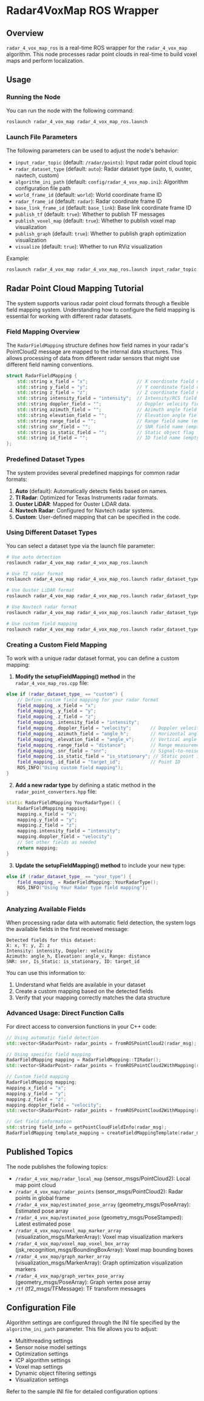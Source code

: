 # Radar4VoxMap ROS Wrapper

## Overview

`radar_4_vox_map_ros` is a real-time ROS wrapper for the `radar_4_vox_map` algorithm. This node processes radar point clouds in real-time to build voxel maps and perform localization.

## Usage

### Running the Node

You can run the node with the following command:

```bash
roslaunch radar_4_vox_map radar_4_vox_map_ros.launch
```

### Launch File Parameters

The following parameters can be used to adjust the node's behavior:

- `input_radar_topic` (default: `/radar/points`): Input radar point cloud topic
- `radar_dataset_type` (default: `auto`): Radar dataset type (auto, ti, ouster, navtech, custom)
- `algorithm_ini_path` (default: `config/radar_4_vox_map.ini`): Algorithm configuration file path
- `world_frame_id` (default: `world`): World coordinate frame ID
- `radar_frame_id` (default: `radar`): Radar coordinate frame ID
- `base_link_frame_id` (default: `base_link`): Base link coordinate frame ID
- `publish_tf` (default: `true`): Whether to publish TF messages
- `publish_voxel_map` (default: `true`): Whether to publish voxel map visualization
- `publish_graph` (default: `true`): Whether to publish graph optimization visualization
- `visualize` (default: `true`): Whether to run RViz visualization

Example:
```bash
roslaunch radar_4_vox_map radar_4_vox_map_ros.launch input_radar_topic:=/my_radar/points radar_dataset_type:=ti
```

## Radar Point Cloud Mapping Tutorial

The system supports various radar point cloud formats through a flexible field mapping system. Understanding how to configure the field mapping is essential for working with different radar datasets.

### Field Mapping Overview

The `RadarFieldMapping` structure defines how field names in your radar's PointCloud2 message are mapped to the internal data structures. This allows processing of data from different radar sensors that might use different field naming conventions.

```cpp
struct RadarFieldMapping {
    std::string x_field = "x";                  // X coordinate field name
    std::string y_field = "y";                  // Y coordinate field name
    std::string z_field = "z";                  // Z coordinate field name
    std::string intensity_field = "intensity";  // Intensity/RCS field name
    std::string doppler_field = "";             // Doppler velocity field name (empty if not used)
    std::string azimuth_field = "";             // Azimuth angle field name (empty if not used)
    std::string elevation_field = "";           // Elevation angle field name (empty if not used)
    std::string range_field = "";               // Range field name (empty if not used)
    std::string snr_field = "";                 // SNR field name (empty if not used)
    std::string is_static_field = "";           // Static object flag field name (empty if not used)
    std::string id_field = "";                  // ID field name (empty if not used)
};
```

### Predefined Dataset Types

The system provides several predefined mappings for common radar formats:

1. **Auto** (default): Automatically detects fields based on names.
2. **TI Radar**: Optimized for Texas Instruments radar formats.
3. **Ouster LiDAR**: Mapped for Ouster LiDAR data.
4. **Navtech Radar**: Configured for Navtech radar systems.
5. **Custom**: User-defined mapping that can be specified in the code.

### Using Different Dataset Types

You can select a dataset type via the launch file parameter:

```bash
# Use auto detection
roslaunch radar_4_vox_map radar_4_vox_map_ros.launch

# Use TI radar format
roslaunch radar_4_vox_map radar_4_vox_map_ros.launch radar_dataset_type:=ti

# Use Ouster LiDAR format
roslaunch radar_4_vox_map radar_4_vox_map_ros.launch radar_dataset_type:=ouster

# Use Navtech radar format
roslaunch radar_4_vox_map radar_4_vox_map_ros.launch radar_dataset_type:=navtech

# Use custom field mapping
roslaunch radar_4_vox_map radar_4_vox_map_ros.launch radar_dataset_type:=custom
```

### Creating a Custom Field Mapping

To work with a unique radar dataset format, you can define a custom mapping:

1. **Modify the setupFieldMapping() method** in the `radar_4_vox_map_ros.cpp` file:

```cpp
else if (radar_dataset_type_ == "custom") {
    // Define custom field mapping for your radar format
    field_mapping_.x_field = "x";
    field_mapping_.y_field = "y";
    field_mapping_.z_field = "z";
    field_mapping_.intensity_field = "intensity"; 
    field_mapping_.doppler_field = "velocity";       // Doppler velocity field
    field_mapping_.azimuth_field = "angle_h";        // Horizontal angle
    field_mapping_.elevation_field = "angle_v";      // Vertical angle
    field_mapping_.range_field = "distance";         // Range measurement
    field_mapping_.snr_field = "snr";                // Signal-to-noise ratio
    field_mapping_.is_static_field = "is_stationary"; // Static point indicator
    field_mapping_.id_field = "target_id";           // Point ID
    ROS_INFO("Using custom field mapping");
}
```

2. **Add a new radar type** by defining a static method in the `radar_point_converters.hpp` file:

```cpp
static RadarFieldMapping YourRadarType() {
    RadarFieldMapping mapping;
    mapping.x_field = "x";
    mapping.y_field = "y";
    mapping.z_field = "z";
    mapping.intensity_field = "intensity";
    mapping.doppler_field = "velocity";
    // Set other fields as needed
    return mapping;
}
```

3. **Update the setupFieldMapping() method** to include your new type:

```cpp
else if (radar_dataset_type_ == "your_type") {
    field_mapping_ = RadarFieldMapping::YourRadarType();
    ROS_INFO("Using Your Radar type field mapping");
}
```

### Analyzing Available Fields

When processing radar data with automatic field detection, the system logs the available fields in the first received message:

```
Detected fields for this dataset:
X: x, Y: y, Z: z
Intensity: intensity, Doppler: velocity
Azimuth: angle_h, Elevation: angle_v, Range: distance
SNR: snr, Is_Static: is_stationary, ID: target_id
```

You can use this information to:
1. Understand what fields are available in your dataset
2. Create a custom mapping based on the detected fields
3. Verify that your mapping correctly matches the data structure

### Advanced Usage: Direct Function Calls

For direct access to conversion functions in your C++ code:

```cpp
// Using automatic field detection
std::vector<SRadarPoint> radar_points = fromROSPointCloud2(radar_msg);

// Using specific field mapping
RadarFieldMapping mapping = RadarFieldMapping::TIRadar();
std::vector<SRadarPoint> radar_points = fromROSPointCloud2WithMapping(radar_msg, mapping);

// Custom field mapping
RadarFieldMapping mapping;
mapping.x_field = "x";
mapping.y_field = "y";
mapping.z_field = "z";
mapping.doppler_field = "velocity";
std::vector<SRadarPoint> radar_points = fromROSPointCloud2WithMapping(radar_msg, mapping);

// Get field information
std::string field_info = getPointCloudFieldInfo(radar_msg);
RadarFieldMapping template_mapping = createFieldMappingTemplate(radar_msg);
```

## Published Topics

The node publishes the following topics:

- `/radar_4_vox_map/radar_local_map` (sensor_msgs/PointCloud2): Local map point cloud
- `/radar_4_vox_map/radar_points` (sensor_msgs/PointCloud2): Radar points in global frame
- `/radar_4_vox_map/estimated_pose_array` (geometry_msgs/PoseArray): Estimated pose array
- `/radar_4_vox_map/estimated_pose` (geometry_msgs/PoseStamped): Latest estimated pose
- `/radar_4_vox_map/voxel_map_marker_array` (visualization_msgs/MarkerArray): Voxel map visualization markers
- `/radar_4_vox_map/voxel_map_voxel_box_array` (jsk_recognition_msgs/BoundingBoxArray): Voxel map bounding boxes
- `/radar_4_vox_map/graph_marker_array` (visualization_msgs/MarkerArray): Graph optimization visualization markers
- `/radar_4_vox_map/graph_vertex_pose_array` (geometry_msgs/PoseArray): Graph vertex pose array
- `/tf` (tf2_msgs/TFMessage): TF transform messages

## Configuration File

Algorithm settings are configured through the INI file specified by the `algorithm_ini_path` parameter. This file allows you to adjust:

- Multithreading settings
- Sensor noise model settings
- Optimization settings
- ICP algorithm settings
- Voxel map settings
- Dynamic object filtering settings
- Visualization settings

Refer to the sample INI file for detailed configuration options 